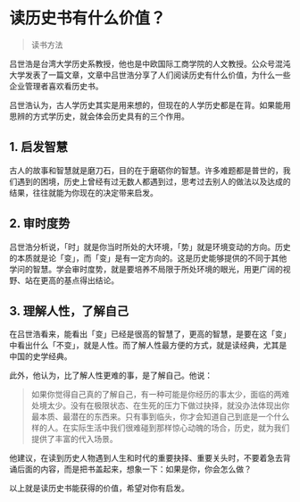 # 读历史书有什么价值？

> 读书方法

吕世浩是台湾大学历史系教授，他也是中欧国际工商学院的人文教授。公众号混沌大学发表了一篇文章，文章中吕世浩分享了人们阅读历史有什么价值，为什么一些企业管理者喜欢看历史书。

吕世浩认为，古人学历史其实是用来想的，但现在的人学历史都是在背。如果能用思辨的方式学历史，就会体会历史具有的三个作用。

## 1. 启发智慧

古人的故事和智慧就是磨刀石，目的在于磨砺你的智慧。许多难题都是普世的，我们遇到的困境，历史上曾经有过无数人都遇到过，思考过去别人的做法以及达成的结果，往往就能为你现在的决定带来启发。

## 2. 审时度势

吕世浩分析说，「时」就是你当时所处的大环境，「势」就是环境变动的方向。历史的本质就是论「变」，而「变」是有一定方向的。这是历史能够提供的不同于其他学问的智慧。学会审时度势，就是要培养不局限于所处环境的眼光，用更广阔的视野、站在更高的基点得出结论。

## 3. 理解人性，了解自己

在吕世浩看来，能看出「变」已经是很高的智慧了，更高的智慧，是要在这「变」中看出什么「不变」，就是人性。而了解人性最方便的方式，就是读经典，尤其是中国的史学经典。

此外，他认为，比了解人性更难的事，是了解自己。他说：

> 如果你觉得自己真的了解自己，有一种可能是你经历的事太少，面临的两难处境太少。没有在极限状态、在生死的压力下做过抉择，就没办法体现出你最本质、最潜在的东西来。只有事到临头，你才会知道自己到底是一个什么样的人。在实际生活中我们很难碰到那样惊心动魄的场合，历史，就为我们提供了丰富的代入场景。

他建议，在读到历史人物遇到人生和时代的重要抉择、重要关头时，不要着急去背诵后面的内容，而是把书盖起来，想象一下：如果是你，你会怎么做？

以上就是读历史书能获得的价值，希望对你有启发。

